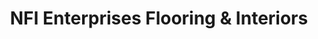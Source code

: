 ---
title: "NFI Enterprises Flooring & Interiors"
url: /auburn/nfi-enterprises-flooring-und-interiors/
shop: Fußböden
---